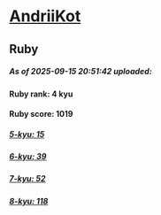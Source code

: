 # [AndriiKot](https://www.codewars.com/users/AndriiKot) 
## Ruby

##### As of 2025-09-15 20:51:42 uploaded:

#### Ruby rank: 4 kyu

#### Ruby score: 1019

##### [5-kyu: 15](https://github.com/AndriiKot/Ruby__CodeWars/tree/main/kyu-5)

##### [6-kyu: 39](https://github.com/AndriiKot/Ruby__CodeWars/tree/main/kyu-6)

##### [7-kyu: 52](https://github.com/AndriiKot/Ruby__CodeWars/tree/main/kyu-7)

##### [8-kyu: 118](https://github.com/AndriiKot/Ruby__CodeWars/tree/main/kyu-8)

